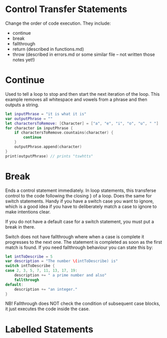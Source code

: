 # Control Transfer Statements

Change the order of code execution. They include:

* continue
* break
* fallthrough
* return (described in functions.md)
* throw (described in errors.md or some similar file – not written those notes yet!)

# Continue

Used to tell a loop to stop and then start the next iteration of the loop. This example removes all whitespace and vowels from a phrase and then outputs a string.

```swift
let inputPhrase = "it is what it is"
var outputPhrase = ""
let charactersToRemove: [Character] = ["a", "e", "i", "o", "u", " "]
for character in inputPhrase {
    if charactersToRemove.countains(character) {
        continue
    }
    outputPhrase.append(character)
}
print(outputPhrase) // prints "tswhtts"
```

# Break

Ends a control statement immediately. In loop statements, this transferse control to the code following the closing } of a loop. Does the same for switch statements. Handy if you have a switch case you want to ignore, which is a good idea if you have to deliberately match a case to ignore to make intentions clear.

If you do not have a default case for a switch statement, you must put a break in there.

Switch does not have fallthrough where when a case is complete it progresses to the next one. The statement is completed as soon as the first match is found. If you need fallthrough behaviour you can state this by:

```swift
let intToDescribe = 5
var description = "The number \(intToDescribe) is"
switch intToDescribe {
case 2, 3, 5, 7, 11, 13, 17, 19:
    description += " a prime number and also"
    fallthrough
default:
    description += "an integer."
}
```

NB! Fallthrough does NOT check the condition of subsequent case blocks, it just executes the code inside the case.

# Labelled Statements


